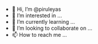 - 👋 Hi, I’m @piruleyas
- 👀 I’m interested in ...
- 🌱 I’m currently learning ...
- 💞️ I’m looking to collaborate on ...
- 📫 How to reach me ...

<!---
piruleyas/piruleyas is a ✨ special ✨ repository because its `README.md` (this file) appears on your GitHub profile.
You can click the Preview link to take a look at your changes.
--->
